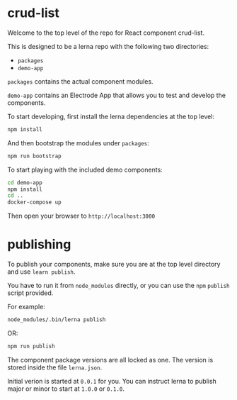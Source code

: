 # crud-list

Welcome to the top level of the repo for React component crud-list.

This is designed to be a lerna repo with the following two directories:

-   `packages`
-   `demo-app`

`packages` contains the actual component modules.

`demo-app` contains an Electrode App that allows you to test and develop the components.

To start developing, first install the lerna dependencies at the top level:

```bash
npm install
```

And then bootstrap the modules under `packages`:

```bash
npm run bootstrap
```

To start playing with the included demo components:

```bash
cd demo-app
npm install
cd ..
docker-compose up
```

Then open your browser to `http://localhost:3000`

# publishing

To publish your components, make sure you are at the top level directory and use `learn publish`.

You have to run it from `node_modules` directly, or you can use the `npm` `publish` script provided.

For example:

```bash
node_modules/.bin/lerna publish
```

OR:

```bash
npm run publish
```

The component package versions are all locked as one.  The version is stored inside the file `lerna.json`.

Initial verion is started at `0.0.1` for you.  You can instruct lerna to publish major or minor to start at `1.0.0` or `0.1.0`.
